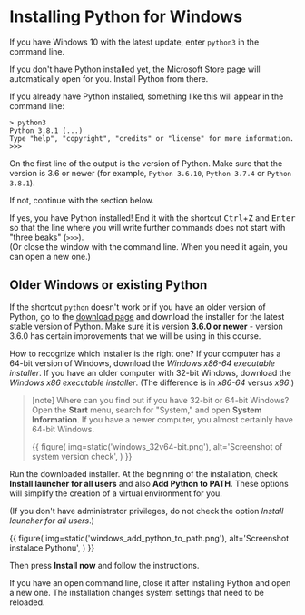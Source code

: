 # Installing Python for Windows

If you have Windows 10 with the latest update, enter `python3` in the command line.

If you don't have Python installed yet, the Microsoft Store page will automatically open for you. Install Python from there.

If you already have Python installed, something like this will appear in the command line:


```plain
> python3
Python 3.8.1 (...)
Type "help", "copyright", "credits" or "license" for more information.
>>>
``` 

On the first line of the output is the version of Python. Make sure that the version is 3.6 or newer (for example, `Python 3.6.10`, `Python 3.7.4` or `Python 3.8.1`). 

If not, continue with the section below.

If yes, you have Python installed!
End it with the shortcut <kbd>Ctrl</kbd>+<kbd>Z</kbd> and <kbd>Enter</kbd> so that the line where you will write further commands does not start with "three beaks" (`>>>`).
<br><!-- instructions in case the window is accidentally closed: -->
(Or close the window with the command line. When you need it again, you can open a new one.)

## Older Windows or existing Python

If the shortcut `python` doesn't work or if you have an older version of Python, go to the [download page](https://www.python.org/downloads/) and download the installer for the latest stable version of Python.
Make sure it is version **3.6.0 or newer** - version 3.6.0 has certain improvements that we will be using in this course.

How to recognize which installer is the right one?
If your computer has a 64-bit version of Windows,
download the *Windows x86-64 executable installer*.
If you have an older computer with 32-bit Windows,
download the *Windows x86 executable installer*.
(The difference is in *x86-64* versus *x86*.)

> [note]
> Where can you find out if you have 32-bit or 64-bit Windows?
>Open the **Start** menu, search for "System," and open **System Information**.
>If you have a newer computer, you almost certainly have 64-bit Windows.
>
>{{ figure(
    img=static('windows_32v64-bit.png'),
    alt='Screenshot of system version check',
) }}

Run the downloaded installer. At the beginning of the installation, check **Install launcher for all users** and also **Add Python to PATH**.
These options will simplify the creation of a virtual environment for you.

(If you don't have administrator privileges, do not check the option *Install launcher for all users*.)

{{ figure( img=static('windows_add_python_to_path.png'), alt='Screenshot instalace Pythonu', ) }}

Then press **Install now** and follow the instructions.

If you have an open command line, close it after installing Python and open a new one.
The installation changes system settings that need to be reloaded.
